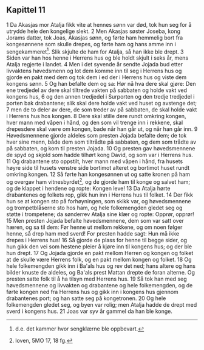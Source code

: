 ## Kapittel 11

1 Da Akasjas mor Atalja fikk vite at hennes sønn var død, tok hun seg for å utrydde hele den kongelige slekt.
2 Men Akasjas søster Joseba, kong Jorams datter, tok Joas, Akasjas sønn, og førte ham hemmelig bort fra kongesønnene som skulle drepes, og førte ham og hans amme inn i sengekammeret[^1]. Slik skjulte de ham for Atalja, så han ikke ble drept.
3 Siden var han hos henne i Herrens hus og ble holdt skjult i seks år, mens Atalja regjerte i landet.
4 Men i det syvende år sendte Jojada bud etter livvaktens høvedsmenn og lot dem komme inn til seg i Herrens hus og gjorde en pakt med dem og tok dem i ed der i Herrens hus og viste dem kongens sønn.
5 Og han befalte dem og sa: Hør nå hva dere skal gjøre: Den ene tredjedel av dere skal tiltrede vakten på sabbaten og holde vakt ved kongens hus,
6 og den annen tredjedel i Surporten og den tredje tredjedel i porten bak drabantene; slik skal dere holde vakt ved huset og avstenge det;
7 men de to deler av dere, de som treder av på sabbaten, de skal holde vakt i Herrens hus hos kongen.
8 Dere skal stille dere rundt omkring kongen, hver mann med våpen i hånd, og den som vil trenge inn i rekkene, skal drepesdere skal være om kongen, bade når han går ut, og når han går inn.
9 Høvedsmennene gjorde aldeles som presten Jojada befalte dem; de tok hver sine menn, både dem som tiltrådte på sabbaten, og dem som trådte av på sabbaten, og kom til presten Jojada.
10 Og presten gav høvedsmennene de spyd og skjold som hadde tilhørt kong David, og som var i Herrens hus.
11 Og drabantene sto oppstilt, hver mann med våpen i hånd, fra husets høyre side til husets venstre side bortimot alteret og bortimot huset rundt omkring kongen.
12 Så førte han kongesønnen ut og satte kronen på ham og overgav ham vitnesbyrdet[^2], og de gjorde ham til konge og salvet ham; og de klappet i hendene og ropte: Kongen leve!
13 Da Atalja hørte drabantenes og folkets rop, gikk hun inn i Herrens hus til folket.
14 Der fikk hun se at kongen sto på forhøyningen, som skikk var, og høvedsmennene og trompetblåserne sto hos ham, og hele folkemengden gledet seg og støtte i trompetene; da sønderrev Atalja sine klær og ropte: Opprør, opprør!
15 Men presten Jojada befalte høvedsmennene, dem som var satt over hæren, og sa til dem: Før henne ut mellom rekkene, og om noen følger henne, så drep ham med sverd! For presten hadde sagt: Hun må ikke drepes i Herrens hus!
16 Så gjorde de plass for henne til begge sider, og hun gikk den vei som hestene pleier å kjøre inn til kongens hus; og der ble hun drept.
17 Og Jojada gjorde en pakt mellom Herren og kongen og folket at de skulle være Herrens folk, og en pakt mellom kongen og folket.
18 Og hele folkemengden gikk inn i Ba'als hus og rev det ned; hans altere og hans bilder knuste de aldeles, og Ba'als prest Mattan drepte de foran alterne. Og presten satte folk til å ha tilsyn med Herrens hus.
19 Så tok han med seg høvedsmennene og livvakten og drabantene og hele folkemengden, og de førte kongen ned fra Herrens hus og gikk inn i kongens hus gjennom drabantenes port; og han satte seg på kongetronen.
20 Og hele folkemengden gledet seg, og byen var rolig; men Atalja hadde de drept med sverd i kongens hus.
21 Joas var syv år gammel da han ble konge.

[^1]:  d.e. det kammer hvor sengklærne ble oppbevart.
[^2]:  loven, 5MO 17, 18 fg.
